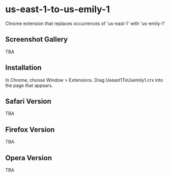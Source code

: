 us-east-1-to-us-emily-1
=============

Chrome extension that replaces occurrences of 'us-east-1' with 'us-emily-1'

Screenshot Gallery
------------------

TBA

Installation
------------

In Chrome, choose Window > Extensions.  Drag Useast1ToUsemily1.crx into the page that appears.

Safari Version
--------------

TBA

Firefox Version
---------------

TBA

Opera Version
---------------

TBA